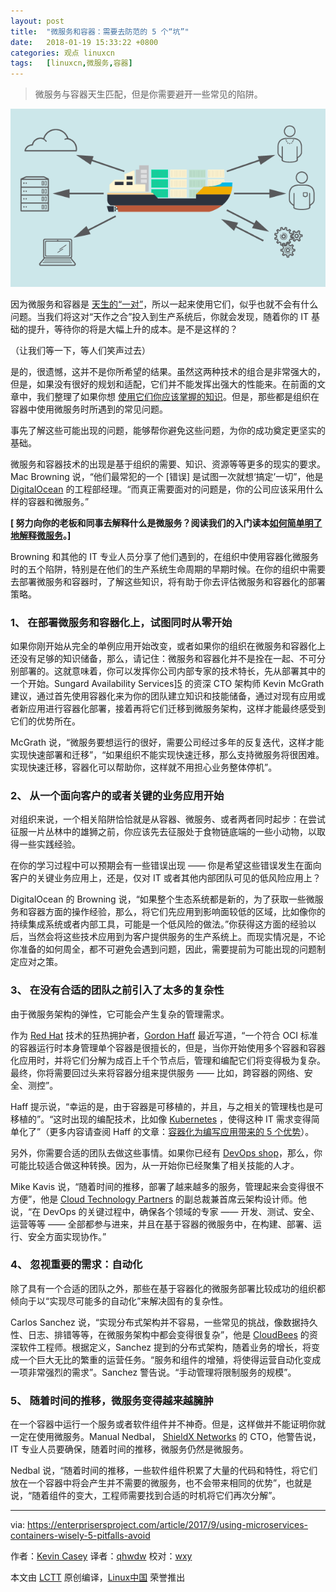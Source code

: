 ```yaml
---
layout: post
title:	"微服务和容器：需要去防范的 5 个“坑”"
date:	2018-01-19 15:33:22 +0800 
categories:	观点 linuxcn 
tags:	[linuxcn,微服务,容器]
---
```




> 
> 微服务与容器天生匹配，但是你需要避开一些常见的陷阱。
> 
> 
> 


![](/Asserts/Images/album/201801/19/153328uzw2zrg4k1ntrwgg.png)


因为微服务和容器是 [天生的“一对”](https://enterprisersproject.com/article/2017/8/5-advantages-containers-writing-applications)，所以一起来使用它们，似乎也就不会有什么问题。当我们将这对“天作之合”投入到生产系统后，你就会发现，随着你的 IT 基础的提升，等待你的将是大幅上升的成本。是不是这样的？


（让我们等一下，等人们笑声过去）


是的，很遗憾，这并不是你所希望的结果。虽然这两种技术的组合是非常强大的，但是，如果没有很好的规划和适配，它们并不能发挥出强大的性能来。在前面的文章中，我们整理了如果你想 [使用它们你应该掌握的知识](https://enterprisersproject.com/article/2017/9/microservices-and-containers-6-things-know-start-time)。但是，那些都是组织在容器中使用微服务时所遇到的常见问题。


事先了解这些可能出现的问题，能够帮你避免这些问题，为你的成功奠定更坚实的基础。


微服务和容器技术的出现是基于组织的需要、知识、资源等等更多的现实的要求。Mac Browning 说，“他们最常犯的一个 [错误] 是试图一次就想‘搞定’一切”，他是 [DigitalOcean](https://www.digitalocean.com/) 的工程部经理。“而真正需要面对的问题是，你的公司应该采用什么样的容器和微服务。”


**[ 努力向你的老板和同事去解释什么是微服务？阅读我们的入门读本[如何简单明了地解释微服务](https://enterprisersproject.com/article/2017/8/how-explain-microservices-plain-english?sc_cid=70160000000h0aXAAQ)。]**


Browning 和其他的 IT 专业人员分享了他们遇到的，在组织中使用容器化微服务时的五个陷阱，特别是在他们的生产系统生命周期的早期时候。在你的组织中需要去部署微服务和容器时，了解这些知识，将有助于你去评估微服务和容器化的部署策略。


### 1、 在部署微服务和容器化上，试图同时从零开始


如果你刚开始从完全的单例应用开始改变，或者如果你的组织在微服务和容器化上还没有足够的知识储备，那么，请记住：微服务和容器化并不是拴在一起、不可分别部署的。这就意味着，你可以发挥你公司内部专家的技术特长，先从部署其中的一个开始。Sungard Availability Services][5](https://www.sungardas.com/) 的资深 CTO 架构师 Kevin McGrath 建议，通过首先使用容器化来为你的团队建立知识和技能储备，通过对现有应用或者新应用进行容器化部署，接着再将它们迁移到微服务架构，这样才能最终感受到它们的优势所在。


McGrath 说，“微服务要想运行的很好，需要公司经过多年的反复迭代，这样才能实现快速部署和迁移”，“如果组织不能实现快速迁移，那么支持微服务将很困难。实现快速迁移，容器化可以帮助你，这样就不用担心业务整体停机”。


### 2、 从一个面向客户的或者关键的业务应用开始


对组织来说，一个相关陷阱恰恰就是从容器、微服务、或者两者同时起步：在尝试征服一片丛林中的雄狮之前，你应该先去征服处于食物链底端的一些小动物，以取得一些实践经验。


在你的学习过程中可以预期会有一些错误出现 —— 你是希望这些错误发生在面向客户的关键业务应用上，还是，仅对 IT 或者其他内部团队可见的低风险应用上？


DigitalOcean 的 Browning 说，“如果整个生态系统都是新的，为了获取一些微服务和容器方面的操作经验，那么，将它们先应用到影响面较低的区域，比如像你的持续集成系统或者内部工具，可能是一个低风险的做法。”你获得这方面的经验以后，当然会将这些技术应用到为客户提供服务的生产系统上。而现实情况是，不论你准备的如何周全，都不可避免会遇到问题，因此，需要提前为可能出现的问题制定应对之策。


### 3、 在没有合适的团队之前引入了太多的复杂性


由于微服务架构的弹性，它可能会产生复杂的管理需求。


作为 [Red Hat](https://www.redhat.com/en) 技术的狂热拥护者，[Gordon Haff](https://enterprisersproject.com/user/gordon-haff) 最近写道，“一个符合 OCI 标准的容器运行时本身管理单个容器是很擅长的，但是，当你开始使用多个容器和容器化应用时，并将它们分解为成百上千个节点后，管理和编配它们将变得极为复杂。最终，你将需要回过头来将容器分组来提供服务 —— 比如，跨容器的网络、安全、测控”。


Haff 提示说，“幸运的是，由于容器是可移植的，并且，与之相关的管理栈也是可移植的”。“这时出现的编配技术，比如像 [Kubernetes](https://www.redhat.com/en/containers/what-is-kubernetes) ，使得这种 IT 需求变得简单化了”（更多内容请查阅 Haff 的文章：[容器化为编写应用带来的 5 个优势](https://enterprisersproject.com/article/2017/8/5-advantages-containers-writing-applications)）。


另外，你需要合适的团队去做这些事情。如果你已经有 [DevOps shop](https://enterprisersproject.com/article/2017/8/devops-jobs-how-spot-great-devops-shop)，那么，你可能比较适合做这种转换。因为，从一开始你已经聚集了相关技能的人才。


Mike Kavis 说，“随着时间的推移，部署了越来越多的服务，管理起来会变得很不方便”，他是 [Cloud Technology Partners](https://www.cloudtp.com/) 的副总裁兼首席云架构设计师。他说，“在 DevOps 的关键过程中，确保各个领域的专家 —— 开发、测试、安全、运营等等 —— 全部都参与进来，并且在基于容器的微服务中，在构建、部署、运行、安全方面实现协作。”


### 4、 忽视重要的需求：自动化


除了具有一个合适的团队之外，那些在基于容器化的微服务部署比较成功的组织都倾向于以“实现尽可能多的自动化”来解决固有的复杂性。


Carlos Sanchez 说，“实现分布式架构并不容易，一些常见的挑战，像数据持久性、日志、排错等等，在微服务架构中都会变得很复杂”，他是 [CloudBees](https://www.cloudbees.com/) 的资深软件工程师。根据定义，Sanchez 提到的分布式架构，随着业务的增长，将变成一个巨大无比的繁重的运营任务。“服务和组件的增殖，将使得运营自动化变成一项非常强烈的需求”。Sanchez 警告说。“手动管理将限制服务的规模”。


### 5、 随着时间的推移，微服务变得越来越臃肿


在一个容器中运行一个服务或者软件组件并不神奇。但是，这样做并不能证明你就一定在使用微服务。Manual Nedbal， [ShieldX Networks](https://www.shieldx.com/) 的 CTO，他警告说，IT 专业人员要确保，随着时间的推移，微服务仍然是微服务。


Nedbal 说，“随着时间的推移，一些软件组件积累了大量的代码和特性，将它们放在一个容器中将会产生并不需要的微服务，也不会带来相同的优势”，也就是说，“随着组件的变大，工程师需要找到合适的时机将它们再次分解”。




---


via: <https://enterprisersproject.com/article/2017/9/using-microservices-containers-wisely-5-pitfalls-avoid>


作者：[Kevin Casey](https://enterprisersproject.com/user/kevin-casey) 译者：[qhwdw](https://github.com/qhwdw) 校对：[wxy](https://github.com/wxy)


本文由 [LCTT](https://github.com/LCTT/TranslateProject) 原创编译，[Linux中国](https://linux.cn/) 荣誉推出
